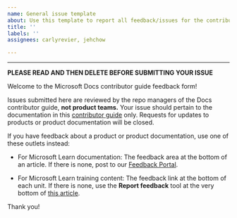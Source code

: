 ```yaml
---
name: General issue template
about: Use this template to report all feedback/issues for the contributor guide.
title: ''
labels: ''
assignees: carlyrevier, jehchow

---
```


---
**PLEASE READ AND THEN DELETE BEFORE SUBMITTING YOUR ISSUE**

Welcome to the Microsoft Docs contributor guide feedback form!

Issues submitted here are reviewed by the repo managers of the Docs contributor guide, **not product teams.** Your issue should pertain to the documentation in this [contributor guide](https://docs.microsoft.com/en-us/contribute/?branch=main) only. Requests for updates to products or product documentation will be closed.

If you have feedback about a product or product documentation, use one of these outlets instead:

- For Microsoft Learn documentation: The feedback area at the bottom of an article. If there is none, post to our [Feedback Portal](https://feedbackportal.microsoft.com/feedback/).

- For Microsoft Learn training content: The feedback link at the bottom of each unit. If there is none, use the **Report feedback** tool at the very bottom of [this article](https://review.docs.microsoft.com/en-us/learn/support/troubleshooting?branch=main#report-feedback).

Thank you!
